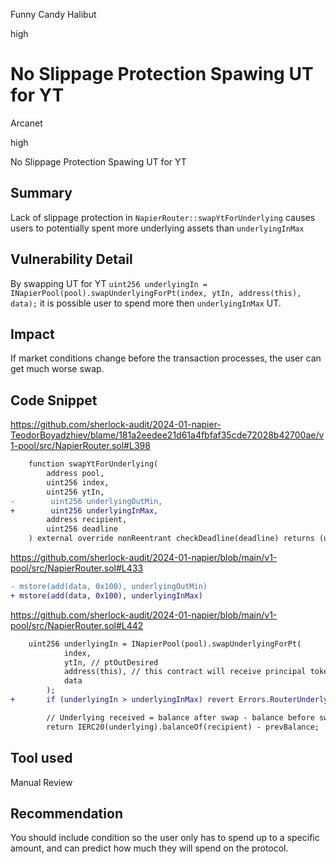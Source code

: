 Funny Candy Halibut

high

# No Slippage Protection Spawing UT for YT

Arcanet

high

No Slippage Protection Spawing UT for YT

## Summary
Lack of slippage protection in `NapierRouter::swapYtForUnderlying` causes users to potentially spent more underlying assets than `underlyingInMax`

## Vulnerability Detail
By swapping UT for YT `uint256 underlyingIn = INapierPool(pool).swapUnderlyingForPt(index, ytIn, address(this), data);` it is possible user to spend more then `underlyingInMax` UT.

## Impact
If market conditions change before the transaction processes, the user can get much worse swap.

## Code Snippet
https://github.com/sherlock-audit/2024-01-napier-TeodorBoyadzhiev/blame/181a2eedee21d61a4fbfaf35cde72028b42700ae/v1-pool/src/NapierRouter.sol#L398

```diff
    function swapYtForUnderlying(
        address pool,
        uint256 index,
        uint256 ytIn,
-        uint256 underlyingOutMin,
+        uint256 underlyingInMax,
        address recipient,
        uint256 deadline
    ) external override nonReentrant checkDeadline(deadline) returns (uint256) {
```

https://github.com/sherlock-audit/2024-01-napier/blob/main/v1-pool/src/NapierRouter.sol#L433
```diff
- mstore(add(data, 0x100), underlyingOutMin)
+ mstore(add(data, 0x100), underlyingInMax)

```

https://github.com/sherlock-audit/2024-01-napier/blob/main/v1-pool/src/NapierRouter.sol#L442
```diff
    uint256 underlyingIn = INapierPool(pool).swapUnderlyingForPt(
            index,
            ytIn, // ptOutDesired
            address(this), // this contract will receive principal token from pool
            data
        );
+       if (underlyingIn > underlyingInMax) revert Errors.RouterUnderlyingInExceeds();

        // Underlying received = balance after swap - balance before swap
        return IERC20(underlying).balanceOf(recipient) - prevBalance;
```
## Tool used

Manual Review

## Recommendation
You should include condition so the user only has to spend up to a specific amount, and can predict how much they will spend on the protocol.
